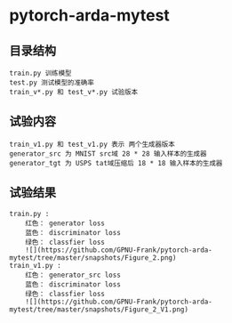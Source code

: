 # pytorch-arda-mytest


## 目录结构
	train.py 训练模型
	test.py 测试模型的准确率
	train_v*.py 和 test_v*.py 试验版本
## 试验内容
	train_v1.py 和 test_v1.py 表示 两个生成器版本
	generator_src 为 MNIST src域 28 * 28 输入样本的生成器
	generator_tgt 为 USPS tat域压缩后 18 * 18 输入样本的生成器
## 试验结果
	train.py :
		红色： generator loss
		蓝色： discriminator loss
		绿色： classfier loss
		![](https://github.com/GPNU-Frank/pytorch-arda-mytest/tree/master/snapshots/Figure_2.png)
	train_v1.py :
		红色： generator_src loss
		蓝色： discriminator loss
		绿色： classfier loss
		![](https://github.com/GPNU-Frank/pytorch-arda-mytest/tree/master/snapshots/Figure_2_V1.png)